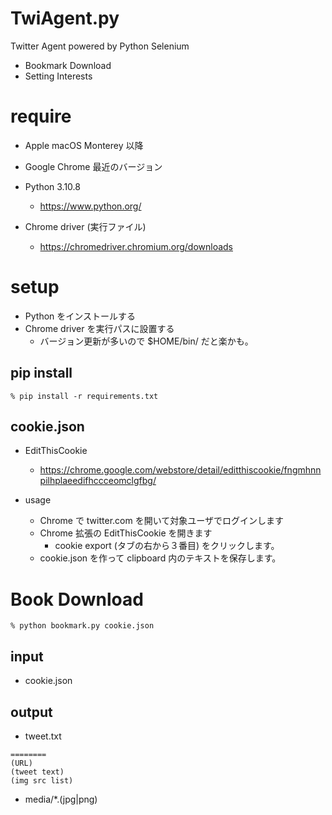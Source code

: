 # TwiAgent.py

Twitter Agent powered by Python Selenium

- Bookmark Download
- Setting Interests

# require

- Apple macOS Monterey 以降

- Google Chrome 最近のバージョン

- Python 3.10.8
  - https://www.python.org/

- Chrome driver (実行ファイル)
  - https://chromedriver.chromium.org/downloads

# setup

- Python をインストールする
- Chrome driver を実行パスに設置する
  - バージョン更新が多いので $HOME/bin/ だと楽かも。

## pip install

```
% pip install -r requirements.txt
```

## cookie.json

- EditThisCookie
  - https://chrome.google.com/webstore/detail/editthiscookie/fngmhnnpilhplaeedifhccceomclgfbg/

- usage
   - Chrome で twitter.com を開いて対象ユーザでログインします
   - Chrome 拡張の EditThisCookie を開きます
      - cookie export (タブの右から３番目) をクリックします。
   - cookie.json を作って clipboard 内のテキストを保存します。

# Book Download

```
% python bookmark.py cookie.json
```

## input

- cookie.json

## output

- tweet.txt
```
========
(URL)
(tweet text)
(img src list)
```

- media/*.(jpg|png)
